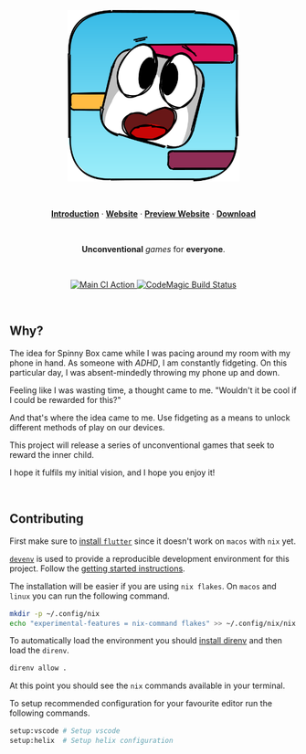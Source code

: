 <p align="center">
  <a href="https://spinnybox.com"><img width="300" height="300" src="games/2d/assets/svg/rounded_logo.svg" alt="Spinny Box Logo" /></a>
</p>

<br />

<p align="center">
  <a href="#introduction"><strong>Introduction</strong></a> ·
  <a href="https://spinnybox.com"><strong>Website</strong></a> ·
  <a href="https://preview.spinnybox.com"><strong>Preview Website</strong></a> ·
  <a href="https://spinnybox.com/download"><strong>Download</strong></a>
</p>

<br />

<p align="center">
  <strong>Unconventional</strong> <em>games</em> for <strong>everyone</strong>.
</p>

<br />

<p align="center">
  <a href="https://github.com/spinnybox/universe/actions?query=workflow:ci">
    <img src="https://github.com/spinnybox/universe/workflows/ci/badge.svg?branch=main" title="Main CI Action" />
  </a>
  <a href="https://github.com/spinnybox/universe/actions?query=workflow:ci">
    <img src="https://api.codemagic.io/apps/63ff0ff9a3a9ec94eed2478d/63ff0ff9a3a9ec94eed2478c/status_badge.svg" title="CodeMagic Build Status" />
  </a>

</p>

<br />

## Why?

The idea for Spinny Box came while I was pacing around my room with my phone in hand. As someone
with _ADHD_, I am constantly fidgeting. On this particular day, I was absent-mindedly throwing my
phone up and down.

Feeling like I was wasting time, a thought came to me. "Wouldn't it be cool if I could be rewarded
for this?"

And that's where the idea came to me. Use fidgeting as a means to unlock different methods of play
on our devices.

This project will release a series of unconventional games that seek to reward the inner child.

I hope it fulfils my initial vision, and I hope you enjoy it!

<br />

## Contributing

First make sure to [install `flutter`](https://docs.flutter.dev/get-started/install) since it
doesn't work on `macos` with `nix` yet.

[`devenv`](https://devenv.sh/) is used to provide a reproducible development environment for this
project. Follow the [getting started instructions](https://devenv.sh/getting-started/).

The installation will be easier if you are using `nix flakes`. On `macos` and `linux` you can run the following command.

```bash
mkdir -p ~/.config/nix
echo "experimental-features = nix-command flakes" >> ~/.config/nix/nix.conf
```

To automatically load the environment you should
[install direnv](https://devenv.sh/automatic-shell-activation/) and then load the `direnv`.

```bash
direnv allow .
```

At this point you should see the `nix` commands available in your terminal.

To setup recommended configuration for your favourite editor run the following commands.

```bash
setup:vscode # Setup vscode
setup:helix  # Setup helix configuration
```

